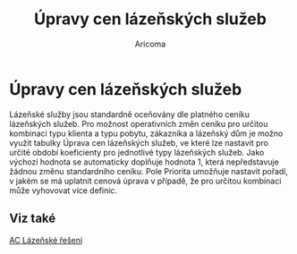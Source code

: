 ﻿---
    title: "Úpravy cen lázeňských služeb"
    author: Aricoma
    ms.date: 04/30/2018
    ms.topic: article
    ms.prod: dynamics-nav-2017
    ms.contentlocale: cs-cz
    ms.lasthandoff: 04/30/2018
---

# Úpravy cen lázeňských služeb

Lázeňské služby jsou standardně oceňovány dle platného ceníku lázeňských služeb. Pro možnost operativních změn ceníku pro určitou kombinaci typu klienta a typu pobytu, zákazníka a lázeňský dům je možno využít tabulky Úprava cen lázeňských služeb, ve které lze nastavit pro určité období koeficienty pro jednotlivé typy lázeňských služeb.
Jako výchozí hodnota se automaticky doplňuje hodnota 1, která nepředstavuje žádnou změnu standardního ceníku.
Pole Priorita umožňuje nastavit pořadí, v jakém se má uplatnit cenová úprava v případě, že pro určitou kombinaci může vyhovovat více definic. 



## <a name="see-also"></a>Viz také
[AC Lázeňské řešení](ac-spa-solution.md)